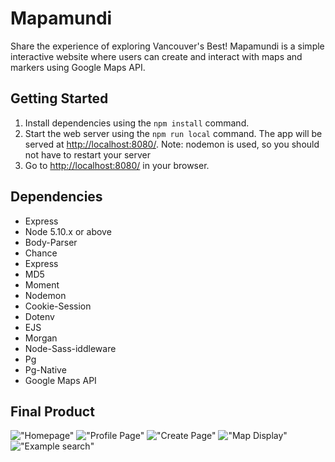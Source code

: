 # Mapamundi

Share the experience of exploring Vancouver's Best!
Mapamundi is a simple interactive website where users can create and interact with maps and markers using Google Maps API.

## Getting Started

1. Install dependencies using the `npm install` command.
2. Start the web server using the `npm run local` command. The app will be served at <http://localhost:8080/>. Note: nodemon is used, so you should not have to restart your server
3. Go to <http://localhost:8080/> in your browser.

## Dependencies

- Express
- Node 5.10.x or above
- Body-Parser
- Chance
- Express
- MD5
- Moment
- Nodemon
- Cookie-Session
- Dotenv
- EJS
- Morgan
- Node-Sass-iddleware
- Pg
- Pg-Native
- Google Maps API

## Final Product

!["Homepage"](https://github.com/staceykeating/wikiapp/blob/master/docs/homepage.png?raw=true)
!["Profile Page"](https://github.com/staceykeating/wikiapp/blob/master/docs/profilepage.png)
!["Create Page"](https://github.com/staceykeating/wikiapp/blob/master/docs/searchpage.png)
!["Map Display"](https://github.com/staceykeating/wikiapp/blob/master/docs/mappage.png)
!["Example search"](https://github.com/staceykeating/wikiapp/blob/master/docs/mapsearchexample.png)

